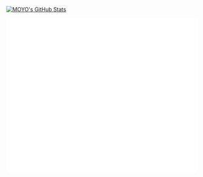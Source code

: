 [![MOYO's GitHub Stats](https://github-readme-stats.vercel.app/api?username=moolex&show_icons=true&include_all_commits=true&theme=dracula)](https://github.com/moolex)

[![MOYO's GitHub Metrics](github-metrics.svg)](https://github.com/moolex)
